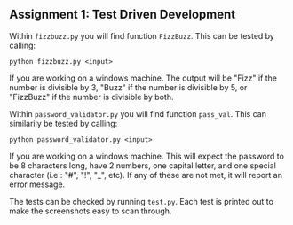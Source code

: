 ## Assignment 1: Test Driven Development
Within `fizzbuzz.py` you will find function `FizzBuzz`. This can be tested by calling:

```
python fizzbuzz.py <input>
```
If you are working on a windows machine. The output will be "Fizz" if the number is divisible by 3, "Buzz" if the number is divisible by 5, or "FizzBuzz" if the number is divisible by both.

Within `password_validator.py` you will find function `pass_val`. This can similarily be tested by calling:

```
python password_validator.py <input>
```
If you are working on a windows machine. This will expect the password to be 8 characters long, have 2 numbers, one capital letter, and one special character (i.e.: "#", "!", "_", etc). If any of these are not met, it will report an error message.

The tests can be checked by running `test.py`. Each test is printed out to make the screenshots easy to scan through.
